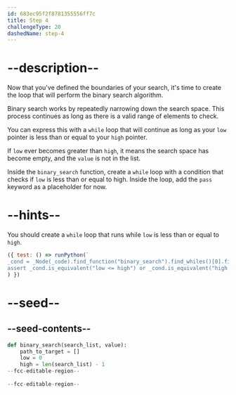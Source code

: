 ```yaml
---
id: 683ec95f2f8781355556ff7c
title: Step 4
challengeType: 20
dashedName: step-4
---
```


# --description--

Now that you've defined the boundaries of your search, it's time to create the loop that will perform the binary search algorithm.

Binary search works by repeatedly narrowing down the search space. This process continues as long as there is a valid range of elements to check.

You can express this with a `while` loop that will continue as long as your `low` pointer is less than or equal to your `high` pointer.

If `low` ever becomes greater than `high`, it means the search space has become empty, and the `value` is not in the list.

Inside the `binary_search` function, create a `while` loop with a condition that checks if `low` is less than or equal to high. Inside the loop, add the `pass` keyword as a placeholder for now.

# --hints--

You should create a `while` loop that runs while `low` is less than or equal to `high`.

```js
({ test: () => runPython(`
_cond = _Node(_code).find_function("binary_search").find_whiles()[0].find_conditions()[0]
assert _cond.is_equivalent("low <= high") or _cond.is_equivalent("high >= low")`
) })
```

# --seed--

## --seed-contents--

```py
def binary_search(search_list, value):
    path_to_target = []
    low = 0
    high = len(search_list) - 1
--fcc-editable-region--
    
--fcc-editable-region--
```

